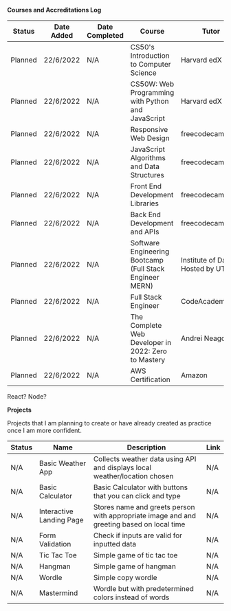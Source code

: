 **Courses and Accreditations Log**


| Status | Date Added | Date Completed | Course | Tutor |
| ------------- |------------- | ------------- | ------------- | ------------- |
| Planned  | 22/6/2022 | N/A | CS50's Introduction to Computer Science | Harvard edX |
| Planned  | 22/6/2022 | N/A | CS50W: Web Programming with Python and JavaScript | Harvard edX |
| Planned  | 22/6/2022 | N/A | Responsive Web Design | freecodecamp.org |
| Planned  | 22/6/2022 | N/A | JavaScript Algorithms and Data Structures | freecodecamp.org |
| Planned  | 22/6/2022 | N/A | Front End Development Libraries | freecodecamp.org |
| Planned  | 22/6/2022 | N/A | Back End Development and APIs | freecodecamp.org |
| Planned  | 22/6/2022 | N/A | Software Engineering Bootcamp (Full Stack Engineer MERN) | Institute of Data Hosted by UTS |
| Planned  | 22/6/2022 | N/A | Full Stack Engineer | CodeAcademy |
| Planned  | 22/6/2022 | N/A | The Complete Web Developer in 2022: Zero to Mastery| Andrei Neagoie |
| Planned  | 22/6/2022 | N/A | AWS Certification | Amazon|

React?
Node?

**Projects**

Projects that I am planning to create or have already created as practice once I am more confident.

| Status | Name | Description | Link
| ------------- | ------------- | ------------- | ------------- |
| N/A | Basic Weather App | Collects weather data using API and displays local weather/location chosen | N/A |
| N/A | Basic Calculator | Basic Calculator with buttons that you can click and type | N/A |
| N/A | Interactive Landing Page | Stores name and greets person with appropriate image and and greeting based on local time | N/A |
| N/A | Form Validation | Check if inputs are valid for inputted data | N/A |
| N/A | Tic Tac Toe | Simple game of tic tac toe | N/A |
| N/A | Hangman | Simple game of hangman | N/A |
| N/A | Wordle | Simple copy wordle | N/A |
| N/A | Mastermind | Wordle but with predetermined colors instead of words | N/A |
